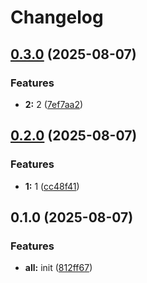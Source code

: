 # Changelog

## [0.3.0](https://github.com/RicardoRyn/git_hello_world/compare/v0.2.0...v0.3.0) (2025-08-07)


### Features

* **2:** 2 ([7ef7aa2](https://github.com/RicardoRyn/git_hello_world/commit/7ef7aa2f0c19b2f73de6832983bb7ef3ad07258f))

## [0.2.0](https://github.com/RicardoRyn/git_hello_world/compare/v0.1.0...v0.2.0) (2025-08-07)


### Features

* **1:** 1 ([cc48f41](https://github.com/RicardoRyn/git_hello_world/commit/cc48f412efdb547a3f33aa0d0a0f4e7bca314017))

## 0.1.0 (2025-08-07)


### Features

* **all:** init ([812ff67](https://github.com/RicardoRyn/git_hello_world/commit/812ff6719b6d2a193f482ad94ed5ef60d493b348))
